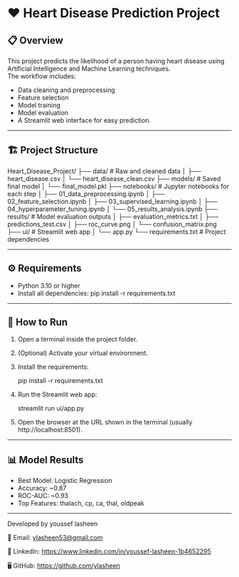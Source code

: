 # ❤️ Heart Disease Prediction Project

## 📋 Overview
This project predicts the likelihood of a person having heart disease using Artificial Intelligence and Machine Learning techniques.  
The workflow includes:
- Data cleaning and preprocessing  
- Feature selection  
- Model training  
- Model evaluation  
- A Streamlit web interface for easy prediction.

---

## 🏗 Project Structure
Heart_Disease_Project/
├── data/                  # Raw and cleaned data
│   ├── heart_disease.csv
│   └── heart_disease_clean.csv
├── models/                # Saved final model
│   └── final_model.pkl
├── notebooks/             # Jupyter notebooks for each step
│   ├── 01_data_preprocessing.ipynb
│   ├── 02_feature_selection.ipynb
│   ├── 03_supervised_learning.ipynb
│   ├── 04_hyperparameter_tuning.ipynb
│   └── 05_results_analysis.ipynb
├── results/               # Model evaluation outputs
│   ├── evaluation_metrics.txt
│   ├── predictions_test.csv
│   ├── roc_curve.png
│   └── confusion_matrix.png
├── ui/                    # Streamlit web app
│   └── app.py
└── requirements.txt       # Project dependencies

---

## ⚙️ Requirements
- Python 3.10 or higher  
- Install all dependencies:
pip install -r requirements.txt

---

## 🚀 How to Run
1. Open a terminal inside the project folder.  
2. (Optional) Activate your virtual environment.  
3. Install the requirements:
   
   pip install -r requirements.txt
   
4. Run the Streamlit web app:
   
   streamlit run ui/app.py
   
5. Open the browser at the URL shown in the terminal (usually http://localhost:8501).

---

## 📊 Model Results
- Best Model: Logistic Regression  
- Accuracy: ~0.87  
- ROC-AUC: ~0.93  
- Top Features: thalach, cp, ca, thal, oldpeak

---
Developed by youssef lasheen

📧 Email: ylasheen53@gmail.com

💼 LinkedIn: https://www.linkedin.com/in/youssef-lasheen-1b4652295

🖥 GitHub: https://github.com/ylasheen